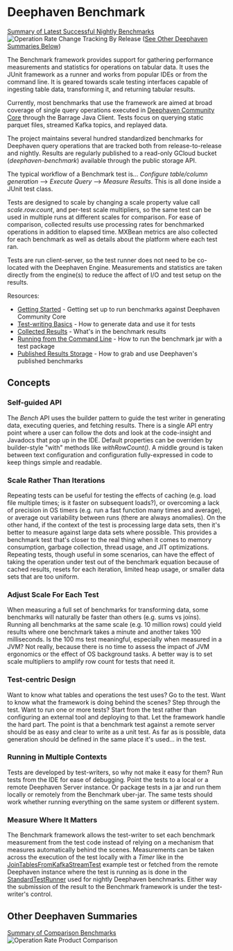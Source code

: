 # Deephaven Benchmark

[Summary of Latest Successful Nightly Benchmarks](docs/NightlySummary.md)
![Operation Rate Change Tracking By Release](https://storage.googleapis.com/deephaven-benchmark/nightly/benchmark-summary.svg?)
([See Other Deephaven Summaries Below](#other-deephaven-summaries))

The Benchmark framework provides support for gathering performance measurements and statistics for operations on tabular data.  It uses the JUnit
framework as a runner and works from popular IDEs or from the command line. It is geared towards scale testing interfaces capable of ingesting 
table data, transforming it, and returning tabular results. 

Currently, most benchmarks that use the framework are aimed at broad coverage of single query operations executed in 
[Deephaven Community Core](https://deephaven.io/community/) through the Barrage Java Client. Tests focus on querying static parquet files, 
streamed Kafka topics, and replayed data.

The project maintains several hundred standardized benchmarks for Deephaven query operations that are tracked both from release-to-release and 
nightly. Results are regularly published to a read-only GCloud bucket (*deephaven-benchmark*) available through the public storage API. 

The typical workflow of a Benchmark test is... *Configure table/column generation* --> *Execute Query* --> *Measure Results*.  This is all done inside a JUnit test class.

Tests are designed to scale by changing a scale property value call *scale.row.count*, and per-test scale multipliers, so the same test can be used in multiple runs 
at different scales for comparison.  For ease of comparison, collected results use processing rates for benchmarked operations in addition to elapsed time. MXBean 
metrics are also collected for each benchmark as well as details about the platform where each test ran.

Tests are run client-server, so the test runner does not need to be co-located with the Deephaven Engine. Measurements and statistics are taken directly 
from the engine(s) to reduce the affect of I/O and test setup on the results.

Resources:
- [Getting Started](docs/GettingStarted.md) - Getting set up to run benchmarks against Deephaven Community Core
- [Test-writing Basics](docs/TestWritingBasics.md) - How to generate data and use it for tests
- [Collected Results](docs/CollectedResults.md) - What's in the benchmark results
- [Running from the Command Line](docs/CommandLine.md) - How to run the benchmark jar with a test package
- [Published Results Storage](docs/PublishedResults.md) - How to grab and use Deephaven's published benchmarks

## Concepts

### Self-guided API
The *Bench* API uses the builder pattern to guide the test writer in generating data, executing queries, and fetching results. There is a single API 
entry point where a user can follow the dots and look at the code-insight and Javadocs that pop up in the IDE. Default properties 
can be overriden by builder-style "with" methods like *withRowCount()*. A middle ground is taken between text configuration and configuration 
fully-expressed in code to keep things simple and readable.

### Scale Rather Than Iterations
Repeating tests can be useful for testing the effects of caching (e.g. load file multiple times; is it faster on subsequent loads?), or overcoming a lack of 
precision in OS timers (e.g. run a fast function many times and average), or average out variability between runs (there are always anomalies). On the other hand, 
if the context of the test is processing large data sets, then it's better to measure against large data sets where possible. This provides a benchmark test
that's closer to the real thing when it comes to memory consumption, garbage collection, thread usage, and JIT optimizations. Repeating tests, though useful in
some scenarios, can have the effect of taking the operation under test out of the benchmark equation because of cached results, resets for each iteration, 
limited heap usage, or smaller data sets that are too uniform.

### Adjust Scale For Each Test
When measuring a full set of benchmarks for transforming data, some benchmarks will naturally be faster than others (e.g. sums vs joins). Running all benchmarks
at the same scale (e.g. 10 million rows) could yield results where one benchmark takes a minute and another takes 100 milliseconds. Is the 100 ms test 
meaningful, especially when measured in a JVM? Not really, because there is no time to assess the impact of JVM ergonomics or the effect of OS background 
tasks. A better way is to set scale multipliers to amplify row count for tests that need it.

### Test-centric Design
Want to know what tables and operations the test uses? Go to the test. Want to know what the framework is doing behind the scenes? Step through the test.
Want to run one or more tests? Start from the test rather than configuring an external tool and deploying to that. Let the framework handle the hard part.
The point is that a benchmark test against a remote server should be as easy and clear to write as a unit test. As far as is possible, data generation 
should be defined in the same place it's used... in the test.

### Running in Multiple Contexts
Tests are developed by test-writers, so why not make it easy for them?  Run tests from the IDE for ease of debugging. Point the tests to a local or a remote
Deephaven Server instance. Or package tests in a jar and run them locally or remotely from the Benchmark uber-jar. The same tests should work whether 
running everything on the same system or different system.

### Measure Where It Matters
The Benchmark framework allows the test-writer to set each benchmark measurement from the test code instead of relying on a mechanism that measures 
automatically behind the scenes. Measurements can be taken across the execution of the test locally with a *Timer* like in the 
[JoinTablesFromKafkaStreamTest](src/it/java/io/deephaven/benchmark/tests/internal/examples/stream/JoinTablesFromKafkaStreamTest.java) example test
or fetched from the remote Deephaven instance where the test is running as is done in the 
[StandardTestRunner](src/it/java/io/deephaven/benchmark/tests/standard/StandardTestRunner.java) 
used for nightly Deephaven benchmarks. Either way the submission of the result to the Benchmark framework is under the test-writer's control.

## Other Deephaven Summaries

[Summary of Comparison Benchmarks](docs/ComparisonSummary.md)
![Operation Rate Product Comparison](https://storage.googleapis.com/deephaven-benchmark/compare/benchmark-summary.svg?)
